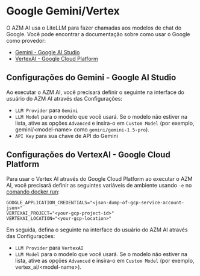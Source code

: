 # Google Gemini/Vertex

O AZM AI usa o LiteLLM para fazer chamadas aos modelos de chat do Google. Você pode encontrar a documentação sobre como usar o Google como provedor:

- [Gemini - Google AI Studio](https://docs.litellm.ai/docs/providers/gemini)
- [VertexAI - Google Cloud Platform](https://docs.litellm.ai/docs/providers/vertex)

## Configurações do Gemini - Google AI Studio

Ao executar o AZM AI, você precisará definir o seguinte na interface do usuário do AZM AI através das Configurações:
- `LLM Provider` para `Gemini`
- `LLM Model` para o modelo que você usará.
Se o modelo não estiver na lista, ative as opções `Advanced` e insira-o em `Custom Model` (por exemplo, gemini/&lt;model-name&gt; como `gemini/gemini-1.5-pro`).
- `API Key` para sua chave de API do Gemini

## Configurações do VertexAI - Google Cloud Platform

Para usar o Vertex AI através do Google Cloud Platform ao executar o AZM AI, você precisará definir as seguintes variáveis de ambiente usando `-e` no [comando docker run](../installation#running-azm_ai):

```
GOOGLE_APPLICATION_CREDENTIALS="<json-dump-of-gcp-service-account-json>"
VERTEXAI_PROJECT="<your-gcp-project-id>"
VERTEXAI_LOCATION="<your-gcp-location>"
```

Em seguida, defina o seguinte na interface do usuário do AZM AI através das Configurações:
- `LLM Provider` para `VertexAI`
- `LLM Model` para o modelo que você usará.
Se o modelo não estiver na lista, ative as opções `Advanced` e insira-o em `Custom Model` (por exemplo, vertex_ai/&lt;model-name&gt;).
